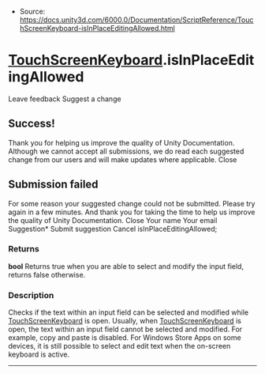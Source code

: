 * Source: https://docs.unity3d.com/6000.0/Documentation/ScriptReference/TouchScreenKeyboard-isInPlaceEditingAllowed.html

#  [TouchScreenKeyboard](https://docs.unity3d.com/6000.0/Documentation/ScriptReference/TouchScreenKeyboard.html).isInPlaceEditingAllowed
Leave feedback
Suggest a change
## Success!
Thank you for helping us improve the quality of Unity Documentation. Although we cannot accept all submissions, we do read each suggested change from our users and will make updates where applicable.
Close
## Submission failed
For some reason your suggested change could not be submitted. Please <a>try again</a> in a few minutes. And thank you for taking the time to help us improve the quality of Unity Documentation.
Close
Your name Your email Suggestion* Submit suggestion
Cancel
isInPlaceEditingAllowed; 
### Returns
**bool** Returns true when you are able to select and modify the input field, returns false otherwise. 
### Description
Checks if the text within an input field can be selected and modified while [TouchScreenKeyboard](https://docs.unity3d.com/6000.0/Documentation/ScriptReference/TouchScreenKeyboard.html) is open.
Usually, when [TouchScreenKeyboard](https://docs.unity3d.com/6000.0/Documentation/ScriptReference/TouchScreenKeyboard.html) is open, the text within an input field cannot be selected and modified. For example, copy and paste is disabled. For Windows Store Apps on some devices, it is still possible to select and edit text when the on-screen keyboard is active.
* * *
